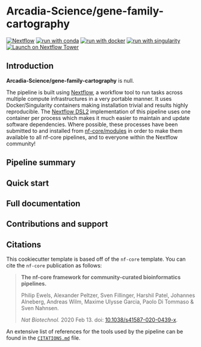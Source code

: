 # Arcadia-Science/gene-family-cartography

<!-- TODO: Update these based on your pipeline's supported platforms -->

[![Nextflow](https://img.shields.io/badge/nextflow%20DSL2-%E2%89%A522.10.1-23aa62.svg)](https://www.nextflow.io/)
[![run with conda](http://img.shields.io/badge/run%20with-conda-3EB049?labelColor=000000&logo=anaconda)](https://docs.conda.io/en/latest/)
[![run with docker](https://img.shields.io/badge/run%20with-docker-0db7ed?labelColor=000000&logo=docker)](https://www.docker.com/)
[![run with singularity](https://img.shields.io/badge/run%20with-singularity-1d355c.svg?labelColor=000000)](https://sylabs.io/docs/)
[![Launch on Nextflow Tower](https://img.shields.io/badge/Launch%20%F0%9F%9A%80-Nextflow%20Tower-%234256e7)](https://tower.nf/launch?pipeline=https://github.com/Arcadia-Science/gene-family-cartography)

## Introduction

<!-- TODO: Write a 1-2 sentence summary of what data the pipeline is for and what it does -->

**Arcadia-Science/gene-family-cartography** is null.

The pipeline is built using [Nextflow](https://www.nextflow.io), a workflow tool to run tasks across multiple compute infrastructures in a very portable manner. It uses Docker/Singularity containers making installation trivial and results highly reproducible. The [Nextflow DSL2](https://www.nextflow.io/docs/latest/dsl2.html) implementation of this pipeline uses one container per process which makes it much easier to maintain and update software dependencies. Where possible, these processes have been submitted to and installed from [nf-core/modules](https://github.com/nf-core/modules) in order to make them available to all nf-core pipelines, and to everyone within the Nextflow community!

<!-- TODO: Add full-sized test dataset and amend the paragraph below if applicable -->

## Pipeline summary

<!-- TODO: Fill in short bullet-pointed list of the default steps in the pipeline -->

## Quick start

<!-- TODO: Fill in short bullet-pointed list of the default steps to get the pipeline up and running -->

## Full documentation

<!-- TODO: Fill in this section with how to fully use the pipeline, what the inputs are and what the outputs look like. If this section ends up being super long, feel free to create a new docs/ directory and add details there. -->

## Contributions and support

<!-- TODO: Add CONTRIBUTING.MD that is specific to Feridun Mert Celebi -->

## Citations

<!-- TODO: Add bibliography of tools and data used in your pipeline -->

This cookiecutter template is based off of the `nf-core` template. You can cite the `nf-core` publication as follows:

> **The nf-core framework for community-curated bioinformatics pipelines.**
>
> Philip Ewels, Alexander Peltzer, Sven Fillinger, Harshil Patel, Johannes Alneberg, Andreas Wilm, Maxime Ulysse Garcia, Paolo Di Tommaso & Sven Nahnsen.
>
> _Nat Biotechnol._ 2020 Feb 13. doi: [10.1038/s41587-020-0439-x](https://dx.doi.org/10.1038/s41587-020-0439-x).

An extensive list of references for the tools used by the pipeline can be found in the [`CITATIONS.md`](CITATIONS.md) file.

